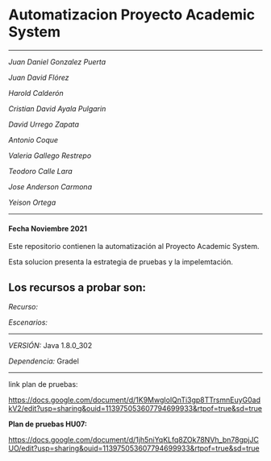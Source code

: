 # Automatizacion Proyecto Academic System

-----------------------------------

*Juan Daniel Gonzalez Puerta*

*Juan David Flórez*

*Harold Calderón*

*Cristian David Ayala Pulgarin* 

*David Urrego Zapata*

*Antonio Coque*

*Valeria Gallego Restrepo* 

*Teodoro Calle Lara*

*Jose Anderson Carmona* 

*Yeison Ortega*


-----------------------------------
#### Fecha Noviembre 2021

Este repositorio contienen la automatización al Proyecto Academic System.


Esta solucion presenta la estrategia de pruebas y la impelemtación.

Los recursos a probar son:
-------------------------

*Recurso:* 


*Escenarios:* 


----------------------------------------
*VERSIÓN:* Java 1.8.0_302

*Dependencia:* Gradel

----------------------------------------

link plan de pruebas: 

https://docs.google.com/document/d/1K9MwgIolQnTi3gp8TTrsmnEuyG0adkV2/edit?usp=sharing&ouid=113975053607794699933&rtpof=true&sd=true

**Plan de pruebas HU07:**

https://docs.google.com/document/d/1jh5niYqKLfq8ZOk78NVh_bn78gpjJCUO/edit?usp=sharing&ouid=113975053607794699933&rtpof=true&sd=true

